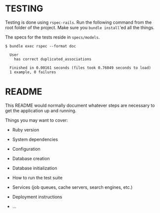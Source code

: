 # TESTING

Testing is done using `rspec-rails`. Run the following command from the root folder of the project. Make sure you `bundle install`'ed all the things.

The specs for the tests reside in `specs/models`.

```
$ bundle exec rspec --format doc

  User
    has correct duplicated_associations

  Finished in 0.00161 seconds (files took 0.76049 seconds to load)
  1 example, 0 failures
```



# README

This README would normally document whatever steps are necessary to get the
application up and running.

Things you may want to cover:

* Ruby version

* System dependencies

* Configuration

* Database creation

* Database initialization

* How to run the test suite

* Services (job queues, cache servers, search engines, etc.)

* Deployment instructions

* ...
